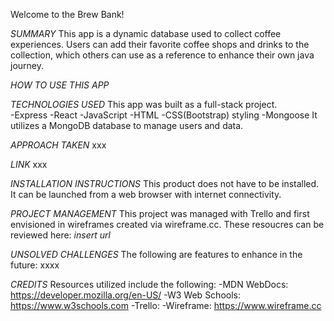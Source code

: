 Welcome to the Brew Bank!

*SUMMARY*
This app is a dynamic database used to collect coffee experiences. Users can add their favorite coffee shops and drinks to the collection, which others can use as a reference to enhance their own java journey.

*HOW TO USE THIS APP*


*TECHNOLOGIES USED*
This app was built as a full-stack project.  
-Express
-React
-JavaScript
-HTML
-CSS(Bootstrap) styling
-Mongoose
It utilizes a MongoDB database to manage users and data.

*APPROACH TAKEN*
xxx

*LINK*
xxx

*INSTALLATION INSTRUCTIONS*
This product does not have to be installed. It can be launched from a web browser with internet connectivity.

*PROJECT MANAGEMENT*
This project was managed with Trello and first envisioned in wireframes created via wireframe.cc. These resoucres can be reviewed here: *insert url*

*UNSOLVED CHALLENGES*
The following are features to enhance in the future:
xxxx

*CREDITS*
Resources utilized include the following:
-MDN WebDocs: https://developer.mozilla.org/en-US/
-W3 Web Schools: https://www.w3schools.com
-Trello:
-Wireframe: https://www.wireframe.cc

